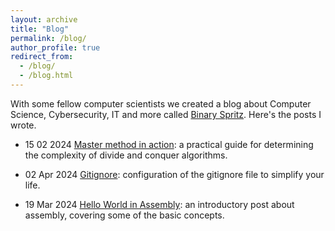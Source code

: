 ```yaml
---
layout: archive
title: "Blog"
permalink: /blog/
author_profile: true
redirect_from: 
  - /blog/
  - /blog.html
---
```


With some fellow computer scientists we created a blog about Computer Science, Cybersecurity, IT and more called [Binary Spritz](https://binaryspritz.com/). Here's the posts I wrote.

* 15 02 2024 [Master method in action](https://binaryspritz.com/2025/02/15/master-method-in-action.html): a practical guide for determining the complexity of divide and conquer algorithms.

* 02 Apr 2024 [Gitignore](https://binaryspritz.com/git/2024/04/02/gitignore.html): configuration of the gitignore file to simplify your life.

*  19 Mar 2024 [Hello World in Assembly](https://binaryspritz.com/binary/2024/03/19/hello-assembly.html): an introductory post about assembly, covering some of the basic concepts.